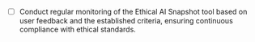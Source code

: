 - [ ] Conduct regular monitoring of the Ethical AI Snapshot tool based on user feedback and the established criteria, ensuring continuous compliance with ethical standards.